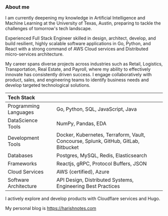 ###  About me

I am currently deepening my knowledge in Artificial Intelligence and Machine Learning at the University of Texas, Austin, preparing to tackle the challenges of tomorrow's tech landscape. 

Experienced Full Stack Engineer skilled in design, architect, develop, and build resilient, highly scalable software applications in Go, Python, and React with a strong command of AWS Cloud services and Distributed micro-services architecture.

My career spans diverse projects across industries such as Retail, Logistics, Transportation, Real Estate, and Payroll, where my ability to effectively innovate has consistently driven success. I engage collaboratively with product, sales, and engineering teams to identify business needs and develop targeted technological solutions.


| Tech Stack              | |
| :---------------- | :------ 
|Programming Languages       |   Go, Python, SQL, JavaScript, Java   | 
|DataScience Tools      |    NumPy, Pandas, EDA   |
|Development Tools   |  Docker, Kubernetes, Terraform, Vault, Concourse, Splunk, GitHub, GitLab, Bitbucket   | 
| Databases |  Postgres, MySQL, Redis, Elasticsearch   | 
| Frameworks|   Reactjs, gRPC, Protocol Buffers, JSON   | 
| Cloud Services |  AWS (certified), Azure  | 
|Software Architecture|  API Design, Distributed Systems, Engineering Best Practices | 



I actively explore and develop products with Cloudflare services and Hugo.

My personal blog is https://harishnotes.com
